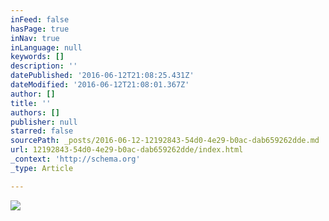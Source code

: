 ```yaml
---
inFeed: false
hasPage: true
inNav: true
inLanguage: null
keywords: []
description: ''
datePublished: '2016-06-12T21:08:25.431Z'
dateModified: '2016-06-12T21:08:01.367Z'
author: []
title: ''
authors: []
publisher: null
starred: false
sourcePath: _posts/2016-06-12-12192843-54d0-4e29-b0ac-dab659262dde.md
url: 12192843-54d0-4e29-b0ac-dab659262dde/index.html
_context: 'http://schema.org'
_type: Article

---
```

![](https://the-grid-user-content.s3-us-west-2.amazonaws.com/42e10e56-29a5-40e7-9342-737935424624.jpg)